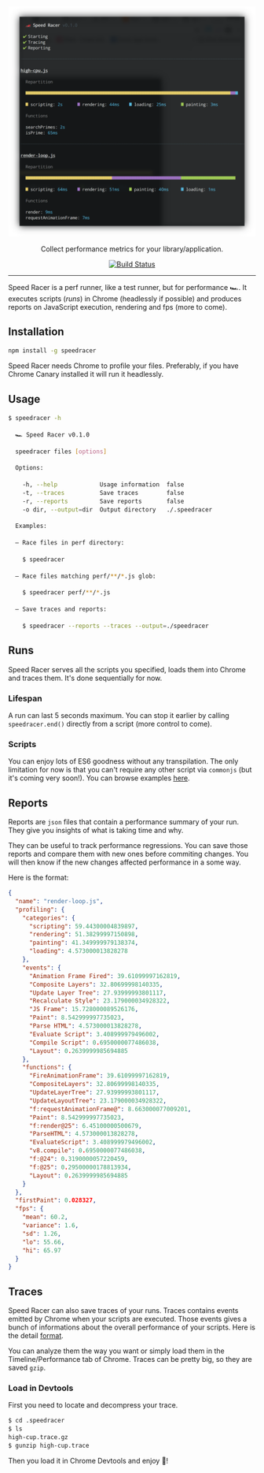 <p align="center">
  <img alt="Speed Racer" src="https://raw.githubusercontent.com/ngryman/artworks/master/speedracer/heading/speedracer@2x.png">
</p>

<p align="center">
  Collect performance metrics for your library/application.
</p>

<p align="center">
  <a href="//travis-ci.org/ngryman/speedracer">
    <img alt="Build Status" src="https://img.shields.io/travis/ngryman/speedracer.svg">
  </a>
</p>

---

Speed Racer is a perf runner, like a test runner, but for performance :racing_car:. It executes scripts (*runs*) in Chrome (headlessly if possible) and produces reports on JavaScript execution, rendering and fps (more to come).

## Installation

```sh
npm install -g speedracer
```

Speed Racer needs Chrome to profile your files.
Preferably, if you have Chrome Canary installed it will run it headlessly.


## Usage

```sh
$ speedracer -h

  🏎 Speed Racer v0.1.0

  speedracer files [options]

  Options:

    -h, --help            Usage information  false
    -t, --traces          Save traces        false
    -r, --reports         Save reports       false
    -o dir, --output=dir  Output directory   ./.speedracer

  Examples:

  – Race files in perf directory:

    $ speedracer

  – Race files matching perf/**/*.js glob:

    $ speedracer perf/**/*.js

  – Save traces and reports:

    $ speedracer --reports --traces --output=./speedracer
```

## Runs

Speed Racer serves all the scripts you specified, loads them into Chrome and traces them. It's done sequentially for now.

### Lifespan

A run can last 5 seconds maximum. You can stop it earlier by calling `speedracer.end()` directly from a script (more control to come).

### Scripts

You can enjoy lots of ES6 goodness without any transpilation. The only limitation for now is that you can't require any other script via `commonjs` (but it's coming very soon!). You can browse examples [here](https://github.com/ngryman/speedracer/tree/master/test/fixtures).


## Reports

Reports are `json` files that contain a performance summary of your run. They give you insights of what is taking time and why. 

They can be useful to track performance regressions. You can save those reports and compare them with new ones before commiting changes. You will then know if the new changes affected performance in a some way.

Here is the format:
```json
{
  "name": "render-loop.js",
  "profiling": {
    "categories": {
      "scripting": 59.44300004839897,
      "rendering": 51.38299997150898,
      "painting": 41.349999979138374,
      "loading": 4.573000013828278
    },
    "events": {
      "Animation Frame Fired": 39.61099997162819,
      "Composite Layers": 32.80699998140335,
      "Update Layer Tree": 27.93999993801117,
      "Recalculate Style": 23.179000034928322,
      "JS Frame": 15.728000089526176,
      "Paint": 8.542999997735023,
      "Parse HTML": 4.573000013828278,
      "Evaluate Script": 3.408999979496002,
      "Compile Script": 0.6950000077486038,
      "Layout": 0.2639999985694885
    },
    "functions": {
      "FireAnimationFrame": 39.61099997162819,
      "CompositeLayers": 32.80699998140335,
      "UpdateLayerTree": 27.93999993801117,
      "UpdateLayoutTree": 23.179000034928322,
      "f:requestAnimationFrame@": 8.663000077009201,
      "Paint": 8.542999997735023,
      "f:render@25": 6.45100000500679,
      "ParseHTML": 4.573000013828278,
      "EvaluateScript": 3.408999979496002,
      "v8.compile": 0.6950000077486038,
      "f:@24": 0.3190000057220459,
      "f:@25": 0.29500000178813934,
      "Layout": 0.2639999985694885
    }
  },
  "firstPaint": 0.028327,
  "fps": {
    "mean": 60.2,
    "variance": 1.6,
    "sd": 1.26,
    "lo": 55.66,
    "hi": 65.97
  }
}
```

## Traces

Speed Racer can also save traces of your runs. Traces contains events emitted by Chrome when your scripts are executed. Those events gives a bunch of informations about the overall performance of your scripts. Here is the detail [format](https://docs.google.com/document/d/1CvAClvFfyA5R-PhYUmn5OOQtYMH4h6I0nSsKchNAySU/preview#heading=h.uxpopqvbjezh).

You can analyze them the way you want or simply load them in the Timeline/Performance tab of Chrome.
Traces can be pretty big, so they are saved `gzip`.

### Load in Devtools

First you need to locate and decompress your trace.

```sh
$ cd .speedracer
$ ls
high-cup.trace.gz
$ gunzip high-cup.trace
```

Then you load it in Chrome Devtools and enjoy :tada:!
